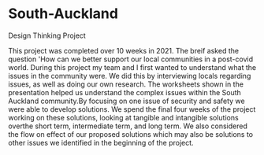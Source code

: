 # South-Auckland
Design Thinking Project

This project was completed over 10 weeks in 2021. 
The breif asked the question 'How can we better support our local communities in a post-covid world. During this project
my team and I first wanted to understand what the issues in the community were. We did this by interviewing locals 
regarding issues, as well as doing our own research. The worksheets shown in the presentation helped us understand the 
complex issues within the South Auckland community.By focusing on one issue of security and safety we were able to develop 
solutions. We spend the final four weeks of the project working on these solutions, looking at tangible and intangible 
solutions overthe short term, intermediate term, and long term. We also considered the flow on effect of our proposed 
solutions which may also be solutions to other issues we identified in the beginning of the project. 
